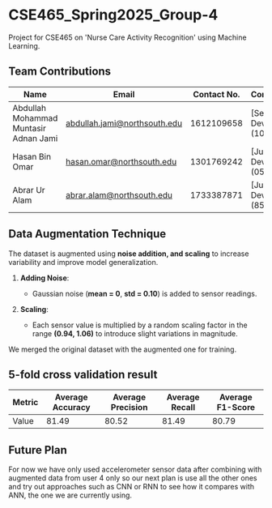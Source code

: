 # CSE465_Spring2025_Group-4
Project for CSE465 on 'Nurse Care Activity Recognition' using Machine Learning.
## Team Contributions

| Name                                      | Email                              | Contact No.   | Contribution         |
|-------------------------------------------|------------------------------------|--------------|----------------------|
| Abdullah Mohammad Muntasir Adnan Jami     | abdullah.jami@northsouth.edu      | 1612109658   | [Senior Developer] (10)|
| Hasan Bin Omar                            | hasan.omar@northsouth.edu         | 1301769242   | [Junior Developer] (05)|
| Abrar Ur Alam                             | abrar.alam@northsouth.edu         | 1733387871   | [Junior Developer] (85)|

## Data Augmentation Technique

The dataset is augmented using **noise addition, and scaling** to increase variability and improve model generalization.

1. **Adding Noise**:  
   - Gaussian noise (**mean = 0**, **std = 0.10**) is added to sensor readings.

2. **Scaling**:  
   - Each sensor value is multiplied by a random scaling factor in the range **(0.94, 1.06)** to introduce slight variations in magnitude.

We merged the original dataset with the augmented one for training.

## 5-fold cross validation result
| Metric                | Average Accuracy | Average Precision | Average Recall | Average F1-Score |
|-----------------------|------------------|-------------------|----------------|------------------|
| Value                 | 81.49            | 80.52             | 81.49          | 80.79            |


## Future Plan

For now we have only used accelerometer sensor data after combining with augmented data from user 4 only so our next plan is use all the other ones and try out approaches such as CNN or RNN to see how it compares with ANN, the one we are currently using.
